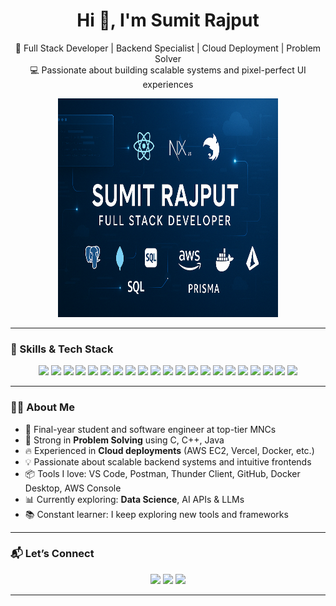 <h1 align="center">Hi 👋, I'm Sumit Rajput</h1>

<p align="center">
  🚀 Full Stack Developer | Backend Specialist | Cloud Deployment | Problem Solver <br/>
  💻 Passionate about building scalable systems and pixel-perfect UI experiences
</p>

<p align="center">
  <img src="https://github.com/sumitrajput9/sumitrajput9/blob/master/fullstack-banner.png.png?raw=true" alt="Sumit Rajput | Full Stack Developer Banner" width="70%" height="350px" />
</p>

---

### 🧠 Skills & Tech Stack

<p align="center">
  <!-- Frontend -->
  <img src="https://img.shields.io/badge/JavaScript-F7DF1E?style=for-the-badge&logo=javascript&logoColor=black"/>
  <img src="https://img.shields.io/badge/TypeScript-007ACC?style=for-the-badge&logo=typescript&logoColor=white"/>
  <img src="https://img.shields.io/badge/React-20232A?style=for-the-badge&logo=react&logoColor=61DAFB"/>
  <img src="https://img.shields.io/badge/Next.js-000000?style=for-the-badge&logo=nextdotjs&logoColor=white"/>
  <img src="https://img.shields.io/badge/MUI-007FFF?style=for-the-badge&logo=mui&logoColor=white"/>

  <!-- Backend -->
  <img src="https://img.shields.io/badge/Node.js-339933?style=for-the-badge&logo=nodedotjs&logoColor=white"/>
  <img src="https://img.shields.io/badge/NestJS-E0234E?style=for-the-badge&logo=nestjs&logoColor=white"/>
  <img src="https://img.shields.io/badge/Express.js-404D59?style=for-the-badge"/>

  <!-- Databases -->
  <img src="https://img.shields.io/badge/MongoDB-4EA94B?style=for-the-badge&logo=mongodb&logoColor=white"/>
  <img src="https://img.shields.io/badge/PostgreSQL-336791?style=for-the-badge&logo=postgresql&logoColor=white"/>
  <img src="https://img.shields.io/badge/MySQL-005C84?style=for-the-badge&logo=mysql&logoColor=white"/>
  <img src="https://img.shields.io/badge/Prisma-2D3748?style=for-the-badge&logo=prisma&logoColor=white"/>

  <!-- DevOps / Cloud -->
  <img src="https://img.shields.io/badge/AWS-232F3E?style=for-the-badge&logo=amazonaws&logoColor=white"/>
  <img src="https://img.shields.io/badge/EC2-F58536?style=for-the-badge&logo=amazon-ec2&logoColor=white"/>
  <img src="https://img.shields.io/badge/Docker-2496ED?style=for-the-badge&logo=docker&logoColor=white"/>
  <img src="https://img.shields.io/badge/Cloudflare-F38020?style=for-the-badge&logo=cloudflare&logoColor=white"/>
  <img src="https://img.shields.io/badge/Vercel-000000?style=for-the-badge&logo=vercel&logoColor=white"/>

  <!-- Tools -->
  <img src="https://img.shields.io/badge/Postman-FF6C37?style=for-the-badge&logo=postman&logoColor=white"/>
  <img src="https://img.shields.io/badge/Thunder_Client-1F8EF1?style=for-the-badge&logoColor=white"/>
  <img src="https://img.shields.io/badge/GitHub-181717?style=for-the-badge&logo=github&logoColor=white"/>
  <img src="https://img.shields.io/badge/VSCode-007ACC?style=for-the-badge&logo=visual-studio-code&logoColor=white"/>
</p>

---

### 👨‍💻 About Me

- 🎯 Final-year student and software engineer at top-tier MNCs  
- 🌱 Strong in **Problem Solving** using C, C++, Java  
- 🔥 Experienced in **Cloud deployments** (AWS EC2, Vercel, Docker, etc.)  
- 💡 Passionate about scalable backend systems and intuitive frontends  
- 📦 Tools I love: VS Code, Postman, Thunder Client, GitHub, Docker Desktop, AWS Console  
- 📊 Currently exploring: **Data Science**, AI APIs & LLMs  
- 📚 Constant learner: I keep exploring new tools and frameworks  

---

### 📬 Let’s Connect

<p align="center">
  <a href="https://linkedin.com/in/sumitrajput9" target="_blank"><img src="https://img.shields.io/badge/LinkedIn-0A66C2?style=for-the-badge&logo=linkedin&logoColor=white"/></a>
  <a href="https://github.com/sumitrajput9" target="_blank"><img src="https://img.shields.io/badge/GitHub-181717?style=for-the-badge&logo=github&logoColor=white"/></a>
  <a href="mailto:rajputsumit6859@gmail.com"><img src="https://img.shields.io/badge/Gmail-D14836?style=for-the-badge&logo=gmail&logoColor=white"/></a>
</p>

---


